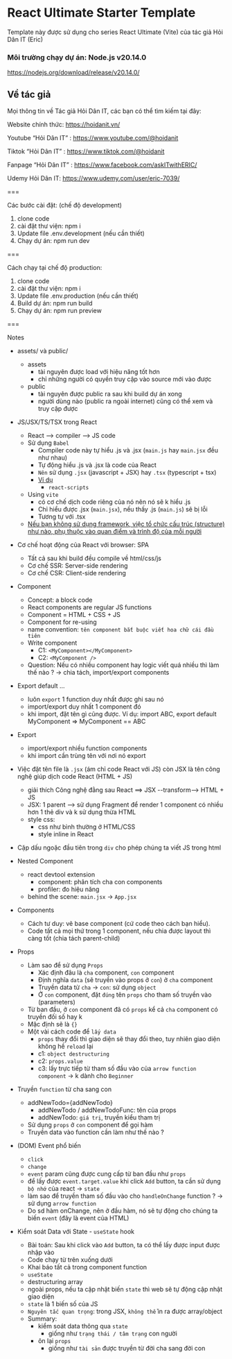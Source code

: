 # React Ultimate Starter Template
Template này được sử dụng cho series React Ultimate (Vite) của tác giả Hỏi Dân IT (Eric)

### Môi trường chạy dự án: Node.js v20.14.0
https://nodejs.org/download/release/v20.14.0/

## Về tác giả
Mọi thông tin về Tác giả Hỏi Dân IT, các bạn có thể tìm kiếm tại đây:

Website chính thức: https://hoidanit.vn/

Youtube “Hỏi Dân IT” : https://www.youtube.com/@hoidanit

Tiktok “Hỏi Dân IT” :  https://www.tiktok.com/@hoidanit

Fanpage “Hỏi Dân IT” : https://www.facebook.com/askITwithERIC/

Udemy Hỏi Dân IT: https://www.udemy.com/user/eric-7039/

===

Các bước cài đặt: (chế độ development)
1. clone code
2. cài đặt thư viện: npm i
3. Update file .env.development (nếu cần thiết)
4. Chạy dự án: npm run dev

===

Cách chạy tại chế độ production:
1. clone code
2. cài đặt thư viện: npm i
3. Update file .env.production (nếu cần thiết)
4. Build dự án: npm run build
5. Chạy dự án: npm run preview

===

Notes
- assets/ và public/
    - assets
        - tài nguyên được load với hiệu năng tốt hơn
        - chỉ những người có quyền truy cập vào source mới vào được
    - public
        - tài nguyên được public ra sau khi build dự án xong
        - người dùng nào (public ra ngoài internet) cũng có thể xem và truy cập được

- JS/JSX/TS/TSX trong React
    - React --> compiler --> JS code
    - Sử dụng `Babel`
        - Compiler code này tự hiểu .js và .jsx (`main.js` hay `main.jsx` đều như nhau)
        - Tự động hiểu .js và .jsx là code của React
        - `Nên` sử dụng `.jsx` (javascript + JSX) hay `.tsx` (typescript + tsx)
        - [Ví dụ](https://codesandbox.io/p/sandbox/create-react-app-iuync?)
            - `react-scripts`
    - Using `vite`
        - có cơ chế dịch code riêng của nó nên nó sẽ k hiểu .js
        - Chỉ hiểu được .jsx (`main.jsx`), nếu thấy .js (`main.js`) sẽ bị lỗi
        - Tương tự với .tsx
    - [Nếu bạn không sử dụng framework, việc tổ chức cấu trúc (structure) như nào, phụ thuộc vào quan điểm và trình độ của mỗi người](https://dev.to/itswillt/folder-structures-in-react-projects-3dp8)

- Cơ chế hoạt động của React với browser: SPA
    - Tất cả sau khi build đều compile về html/css/js
    - Cơ chế SSR: Server-side rendering
    - Cơ chế CSR: Client-side rendering

- Component
    - Concept: a block code
    - React components are regular JS functions
    - Component = HTML + CSS + JS
    - Component for re-using
    - name convention: `tên component bắt buộc viết hoa chữ cái đầu tiên`
    - Write component
        - C1: `<MyComponent></MyComponent>`
        - C2: `<MyComponent />`
    - Question: Nếu có nhiều component hay logic viết quá nhiều thì làm thế nào ? -> chia tách, import/export components
- Export default ...
    - luôn `export` 1 function duy nhất được ghi sau nó
    - import/export duy nhất 1 component đó
    - khi import, đặt tên gì cũng được. Ví dụ: import ABC, export default MyComponent => MyComponent == ABC
- Export
    - import/export nhiều function components
    - khi import cần trùng tên với nơi nó export
- Việc đặt tên file là `.jsx` (ám chỉ code React với JS) còn JSX là tên công nghệ giúp dịch code React (HTML + JS)
    - giải thích Công nghệ đằng sau React ==> JSX --transform--> HTML + JS
    - JSX: 1 parent --> sử dụng Fragment để render 1 component có nhiều hơn 1 thẻ div và k sử dụng thừa HTML
    - style css: 
        - css như bình thường ở HTML/CSS
        - style inline in React
- Cặp dấu ngoặc đầu tiên trong `div` cho phép chúng ta viết JS trong html
- Nested Component
    - react devtool extension
        - component: phân tích cha con components
        - profiler: đo hiệu năng
    - behind the scene: `main.jsx` -> `App.jsx`
- Components
    - Cách tư duy: vẽ base component (cứ code theo cách bạn hiểu).
    - Code tất cả mọi thứ trong 1 component, nếu chia được layout thì càng tốt (chia tách parent-child)
- Props
    - Làm sao để sử dụng `Props`
        - Xác định đâu là `cha` component, `con` component
        - Định nghĩa `data` (sẽ truyền vào props ở `con`) ở `cha` component 
        - Truyền data từ `cha` -> `con`: sử dụng `object`
        - Ở `con` component, đặt `đúng` tên `props` cho tham số truyền vào (parameters)
    - Từ ban đầu, ở `con` component đã có `props` kể cả `cha` component có truyền đối số hay k
    - Mặc định sẽ là `{}`
    - Một vài cách code để `lấy data`
        - `props` thay đổi thì giao diện sẽ thay đổi theo, tuy nhiên giao diện không hề `reload` lại
        - c1: `object destructuring`
        - c2: `props.value`
        - c3: lấy trực tiếp từ tham số đầu vào của `arrow function component` -> k dành cho `Beginner`
- Truyền `function` từ cha sang con
    - addNewTodo={addNewTodo}
        - addNewTodo / addNewTodoFunc: tên của props
        - addNewTodo: `giá trị`, truyền kiểu tham trị
    - Sử dụng `props` ở `con` component để gọi hàm
    - Truyền data vào function cần làm như thế nào ?
- (DOM) Event phổ biến
    - `click`
    - `change`
    - `event` param cũng được cung cấp từ ban đầu như `props`
    - để lấy được `event.target.value` khi click `Add` button, ta cần sử dụng `bộ nhớ` của react -> `state`
    - làm sao để truyền tham số đầu vào cho `handleOnChange` function ? -> sử dụng `arrow function`
    - Do sd hàm onChange, nên ở đầu hàm, nó sẽ tự động cho chúng ta biến `event` (đây là event của HTML)

- Kiểm soát Data với State - `useState` hook
    - Bài toán: Sau khi click vào `Add` button, ta có thể lấy được input được nhập vào
    - Code chạy từ trên xuống dưới
    - Khai báo tất cả trong component function
    - `useState`
    - destructuring array
    - ngoài props, nếu ta cập nhật biến `state` thì web sẽ tự động cập nhật giao diện
    - `state` là 1 biến số của JS
    - `Nguyên tắc quan trọng`: trong JSX, `không thể` in ra được array/object
    - Summary:
        - kiểm soát data thông qua `state`
            - giống như `trạng thái / tâm trạng` con người
        - ôn lại `props`
            - giống như `tài sản` được truyền từ đời cha sang đời con
